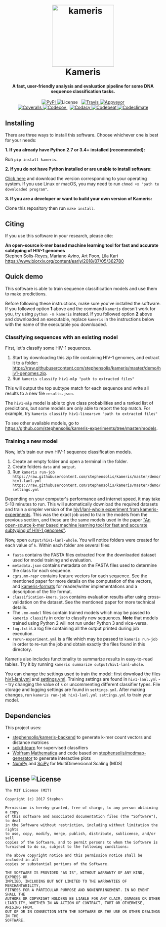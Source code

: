 <h1 align="center">
    <br>
    <img src="https://raw.githubusercontent.com/stephensolis/kameris/master/logo/logo.png" alt="kameris" width="200">
    <br>
    Kameris
    <br>
</h1>

<h4 align="center">A fast, user-friendly analysis and evaluation pipeline for some DNA sequence classification tasks.</h4>

<p align="center">
    <a href="https://pypi.python.org/pypi/kameris">
        <img src="https://badge.fury.io/py/kameris.svg" alt="PyPI">
    </a>
    <img src="https://img.shields.io/pypi/l/kameris.svg" alt="License">
    &nbsp;
    <a href="https://travis-ci.org/stephensolis/kameris">
        <img src="https://travis-ci.org/stephensolis/kameris.svg?branch=master" alt="Travis">
    </a>
    <a href="https://ci.appveyor.com/project/stephensolis/kameris">
        <img src="https://ci.appveyor.com/api/projects/status/7tc4kkrig5xyn4pu?svg=true" alt="Appveyor">
    </a>
    <br>
    <a href="https://coveralls.io/github/stephensolis/kameris?branch=master">
        <img src="https://coveralls.io/repos/github/stephensolis/kameris/badge.svg?branch=master" alt="Coveralls">
    </a>
    <a href="https://codecov.io/gh/stephensolis/kameris">
        <img src="https://codecov.io/gh/stephensolis/kameris/branch/master/graph/badge.svg" alt="Codecov">
    </a>
    &nbsp;
    <a href="https://www.codacy.com/app/stephensolis/kameris">
        <img src="https://api.codacy.com/project/badge/Grade/2286db6fde1d4b729127f820d7896cd0" alt="Codacy">
    </a>
    <a href="https://codebeat.co/projects/github-com-stephensolis-kameris-master">
        <img src="https://codebeat.co/badges/5826ce1f-ba26-4cd4-a641-d33845023d79" alt="Codebeat">
    </a>
    <a href="https://codeclimate.com/github/stephensolis/kameris/maintainability">
        <img src="https://api.codeclimate.com/v1/badges/0ea51d670aba5f65c707/maintainability" alt="Codeclimate">
    </a>
</p>

## Installing

There are three ways to install this software. Choose whichever one is best for your needs:

**1. If you already have Python 2.7 or 3.4+ installed (recommended):**

Run `pip install kameris`.

**2. If you do not have Python installed or are unable to install software:**

[Click here](https://github.com/stephensolis/kameris/releases/latest) and download the version corresponding to your operating system.
If you use Linux or macOS, you may need to run `chmod +x "path to downloaded program"`.

**3. If you are a developer or want to build your own version of Kameris:**

Clone this repository then run `make install`.

## Citing

If you use this software in your research, please cite:

**An open-source k-mer based machine learning tool for fast and accurate subtyping of HIV-1 genomes** <br>
Stephen Solis-Reyes, Mariano Avino, Art Poon, Lila Kari <br>
https://www.biorxiv.org/content/early/2018/07/05/362780

## Quick demo

This software is able to train sequence classification models and use them to make predictions.

Before following these instructions, make sure you've installed the software.
If you followed option **1** above and the command `kameris` doesn't work for you, try using `python -m kameris` instead.
If you followed option **2** above and downloaded an executable, replace `kameris` in the instructions below with the name of the executable you downloaded.

### Classifying sequences with an existing model

First, let's classify some HIV-1 sequences.

1. Start by downloading this zip file containing HIV-1 genomes, and extract it to a folder: https://raw.githubusercontent.com/stephensolis/kameris/master/demo/hiv1-genomes.zip.
2. Run `kameris classify hiv1-mlp "path to extracted files"`

This will output the top subtype match for each sequence and write all results to a new file `results.json`.

The `hiv1-mlp` model is able to give class probabilities and a ranked list of predictions, but some models are only able to report the top match. For example, try `kameris classify hiv1-linearsvm "path to extracted files"`

To see other available models, go to https://github.com/stephensolis/kameris-experiments/tree/master/models.

### Training a new model

Now, let's train our own HIV-1 sequence classification models.

1. Create an empty folder and open a terminal in the folder.
2. Create folders `data` and `output`.
3. Run `kameris run-job https://raw.githubusercontent.com/stephensolis/kameris/master/demo/hiv1-lanl.yml https://raw.githubusercontent.com/stephensolis/kameris/master/demo/settings.yml`

Depending on your computer's performance and internet speed, it may take 5-10 minutes to run.
This will automatically download the required datasets and train a simpler version of the [hiv1/lanl-whole experiment from kameris-experiments](https://github.com/stephensolis/kameris-experiments).
This was the exact job used to train the models from the previous section, and these are the same models used in the paper ["An open-source k-mer based machine learning tool for fast and accurate subtyping of HIV-1 genomes"](https://www.biorxiv.org/content/early/2018/07/05/362780).

Now, open `output/hiv1-lanl-whole`. You will notice folders were created for each value of `k`. Within each folder are several files:
- `fasta` contains the FASTA files extracted from the downloaded dataset used for model training and evaluation.
- `metadata.json` contains metadata on the FASTA files used to determine the class for each sequence.
- `cgrs.mm-repr` contains feature vectors for each sequence. See the mentioned paper for more details on the computation of the vectors, and [kameris-formats](https://github.com/stephensolis/kameris-formats) for reader/writer implementations and a description of the file format.
- `classification-kmers.json` contains evaluation results after using cross-validation on the dataset. See the mentioned paper for more technical details.
- The `.mm-model` files contain trained models which may be passed to `kameris classify` in order to classify new sequences. **Note** that models trained using Python 2 will not run under Python 3 and vice-versa.
- `log.txt` is a log file containing all the output printed during job execution.
- `rerun-experiment.yml` is a file which may be passed to `kameris run-job` in order to re-run the job and obtain exactly the files found in this directory.

Kameris also includes functionality to summarize results in easy-to-read tables. Try it by running `kameris summarize output/hiv1-lanl-whole`.

You can change the settings used to train the model: first download the files [hiv1-lanl.yml](https://raw.githubusercontent.com/stephensolis/kameris/master/demo/hiv1-lanl.yml) and [settings.yml](https://raw.githubusercontent.com/stephensolis/kameris/master/demo/settings.yml).
Training settings are found in `hiv1-lanl.yml` -- try changing the value of `k` or uncommenting different classifier types.
File storage and logging settings are found in `settings.yml`.
After making changes, run `kameris run-job hiv1-lanl.yml settings.yml` to train your model.

[//]: # (## Documentation)

## Dependencies

This project uses:

- [stephensolis/kameris-backend](https://github.com/stephensolis/kameris-backend) to generate k-mer count vectors and distance matrices
- [scikit-learn](http://scikit-learn.org/) for supervised classifiers
- [Wolfram Mathematica](https://www.wolfram.com/mathematica/) and code based on [stephensolis/modmap-generator](https://github.com/stephensolis/modmap-generator) to generate interactive plots
- [NumPy](https://www.numpy.org/) and [SciPy](https://www.scipy.org/) for MultiDimensional Scaling (MDS)

## License ![License](https://img.shields.io/pypi/l/kameris.svg)

    The MIT License (MIT)

    Copyright (c) 2017 Stephen

    Permission is hereby granted, free of charge, to any person obtaining a copy
    of this software and associated documentation files (the "Software"), to deal
    in the Software without restriction, including without limitation the rights
    to use, copy, modify, merge, publish, distribute, sublicense, and/or sell
    copies of the Software, and to permit persons to whom the Software is
    furnished to do so, subject to the following conditions:

    The above copyright notice and this permission notice shall be included in all
    copies or substantial portions of the Software.

    THE SOFTWARE IS PROVIDED "AS IS", WITHOUT WARRANTY OF ANY KIND, EXPRESS OR
    IMPLIED, INCLUDING BUT NOT LIMITED TO THE WARRANTIES OF MERCHANTABILITY,
    FITNESS FOR A PARTICULAR PURPOSE AND NONINFRINGEMENT. IN NO EVENT SHALL THE
    AUTHORS OR COPYRIGHT HOLDERS BE LIABLE FOR ANY CLAIM, DAMAGES OR OTHER
    LIABILITY, WHETHER IN AN ACTION OF CONTRACT, TORT OR OTHERWISE, ARISING FROM,
    OUT OF OR IN CONNECTION WITH THE SOFTWARE OR THE USE OR OTHER DEALINGS IN THE
    SOFTWARE.
